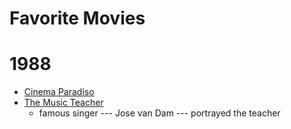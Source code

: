 # Favorite Movies #

# 1988 #
* [Cinema Paradiso](https://www.imdb.com/title/tt0095765/)
* [The Music Teacher](https://www.imdb.com/title/tt0095606/?ref_=fn_al_tt_2)
    * famous singer --- Jose van Dam --- portrayed the teacher
